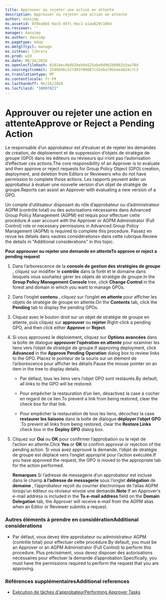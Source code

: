 ```yaml
---
title: Approuver ou rejeter une action en attente
description: Approuver ou rejeter une action en attente
author: dansimp
ms.assetid: 078ea8b5-9ac5-45fc-9ac1-a1aa629c10b4
ms.reviewer: ''
manager: dansimp
ms.author: dansimp
ms.pagetype: mdop
ms.mktglfcycl: manage
ms.sitesec: library
ms.prod: w10
ms.date: 06/16/2016
ms.openlocfilehash: 61014ec46db2beb9a525abe8d9b2b0902b3aa78d
ms.sourcegitcommit: 354664bc527d93f80687cd2eba70d1eea024c7c3
ms.translationtype: MT
ms.contentlocale: fr-FR
ms.lasthandoff: 06/26/2020
ms.locfileid: "10807821"
---
```

# <span data-ttu-id="2439d-103">Approuver ou rejeter une action en attente</span><span class="sxs-lookup"><span data-stu-id="2439d-103">Approve or Reject a Pending Action</span></span>


<span data-ttu-id="2439d-104">Le responsable d’un approbateur est d’évaluer et de rejeter les demandes de création, de déploiement et de suppression d’objets de stratégie de groupe (GPO) dans les éditeurs ou réviseurs qui n’ont pas l’autorisation d’effectuer ces actions.</span><span class="sxs-lookup"><span data-stu-id="2439d-104">The core responsibility of an Approver is to evaluate and then approve or reject requests for Group Policy Object (GPO) creation, deployment, and deletion from Editors or Reviewers who do not have permission to complete those actions.</span></span> <span data-ttu-id="2439d-105">Les rapports peuvent aider un approbateur à évaluer une nouvelle version d’un objet de stratégie de groupe.</span><span class="sxs-lookup"><span data-stu-id="2439d-105">Reports can assist an Approver with evaluating a new version of a GPO.</span></span>

<span data-ttu-id="2439d-106">Un compte d’utilisateur disposant du rôle d’approbateur ou d’administrateur AGPM (contrôle total) ou des autorisations nécessaires dans Advanced Group Policy Management (AGPM) est requis pour effectuer cette procédure.</span><span class="sxs-lookup"><span data-stu-id="2439d-106">A user account with the Approver or AGPM Administrator (Full Control) role or necessary permissions in Advanced Group Policy Management (AGPM) is required to complete this procedure.</span></span> <span data-ttu-id="2439d-107">Passez en revue les détails dans «autres considérations» dans cette rubrique.</span><span class="sxs-lookup"><span data-stu-id="2439d-107">Review the details in "Additional considerations" in this topic.</span></span>

**<span data-ttu-id="2439d-108">Pour approuver ou rejeter une demande en attente</span><span class="sxs-lookup"><span data-stu-id="2439d-108">To approve or reject a pending request</span></span>**

1.  <span data-ttu-id="2439d-109">Dans l’arborescence de la **console de gestion des stratégies de groupe** , cliquez sur modifier le **contrôle** dans la forêt et le domaine dans lesquels vous souhaitez gérer les objets de stratégie de groupe.</span><span class="sxs-lookup"><span data-stu-id="2439d-109">In the **Group Policy Management Console** tree, click **Change Control** in the forest and domain in which you want to manage GPOs.</span></span>

2.  <span data-ttu-id="2439d-110">Dans l’onglet **contenu** , cliquez sur l’onglet **en attente** pour afficher les objets de stratégie de groupe en attente.</span><span class="sxs-lookup"><span data-stu-id="2439d-110">On the **Contents** tab, click the **Pending** tab to display the pending GPOs.</span></span>

3.  <span data-ttu-id="2439d-111">Cliquez avec le bouton droit sur un objet de stratégie de groupe en attente, puis cliquez sur **approuver** ou **rejeter**.</span><span class="sxs-lookup"><span data-stu-id="2439d-111">Right-click a pending GPO, and then click either **Approve** or **Reject**.</span></span>

4.  <span data-ttu-id="2439d-112">Si vous approuvez le déploiement, cliquez sur **Options avancées** dans la boîte de dialogue **approuver l’opération en attente** pour examiner les liens vers l’objet de stratégie de groupe.</span><span class="sxs-lookup"><span data-stu-id="2439d-112">If approving deployment, click **Advanced** in the **Approve Pending Operation** dialog box to review links to the GPO.</span></span> <span data-ttu-id="2439d-113">Placez le pointeur de la souris sur un élément de l’arborescence pour afficher les détails.</span><span class="sxs-lookup"><span data-stu-id="2439d-113">Pause the mouse pointer on an item in the tree to display details.</span></span>

    -   <span data-ttu-id="2439d-114">Par défaut, tous les liens vers l’objet GPO sont restaurés.</span><span class="sxs-lookup"><span data-stu-id="2439d-114">By default, all links to the GPO will be restored.</span></span>

    -   <span data-ttu-id="2439d-115">Pour empêcher la restauration d’un lien, désactivez la case à cocher en regard de ce lien.</span><span class="sxs-lookup"><span data-stu-id="2439d-115">To prevent a link from being restored, clear the check box for that link.</span></span>

    -   <span data-ttu-id="2439d-116">Pour empêcher la restauration de tous les liens, décochez la case **restaurer les liaisons** dans la boîte de dialogue **déployer l’objet GPO** .</span><span class="sxs-lookup"><span data-stu-id="2439d-116">To prevent all links from being restored, clear the **Restore Links** check box in the **Deploy GPO** dialog box.</span></span>

5.  <span data-ttu-id="2439d-117">Cliquez sur **Oui** ou **OK** pour confirmer l’approbation ou le rejet de l’action en attente.</span><span class="sxs-lookup"><span data-stu-id="2439d-117">Click **Yes** or **OK** to confirm approval or rejection of the pending action.</span></span> <span data-ttu-id="2439d-118">Si vous avez approuvé la demande, l’objet de stratégie de groupe est déplacé vers l’onglet approprié pour l’action exécutée.</span><span class="sxs-lookup"><span data-stu-id="2439d-118">If you have approved the request, the GPO is moved to the appropriate tab for the action performed.</span></span>

    <span data-ttu-id="2439d-119">**Remarques**  Si l’adresse de messagerie d’un approbateur est incluse dans le champ **à l’adresse de messagerie** sous l’onglet **délégation** de **domaine** , l’approbateur reçoit du courrier électronique de l’alias AGPM lorsqu’un éditeur ou réviseur envoie une demande.</span><span class="sxs-lookup"><span data-stu-id="2439d-119">**Note** If an Approver's e-mail address is included in the **To e-mail address** field on the **Domain** **Delegation** tab, the Approver will receive e-mail from the AGPM alias when an Editor or Reviewer submits a request.</span></span>

     

### <span data-ttu-id="2439d-120">Autres éléments à prendre en considération</span><span class="sxs-lookup"><span data-stu-id="2439d-120">Additional considerations</span></span>

-   <span data-ttu-id="2439d-121">Par défaut, vous devez être approbateur ou administrateur AGPM (contrôle total) pour effectuer cette procédure.</span><span class="sxs-lookup"><span data-stu-id="2439d-121">By default, you must be an Approver or an AGPM Administrator (Full Control) to perform this procedure.</span></span> <span data-ttu-id="2439d-122">Plus précisément, vous devez disposer des autorisations nécessaires pour effectuer la demande d’approbation.</span><span class="sxs-lookup"><span data-stu-id="2439d-122">Specifically, you must have the permissions required to perform the request that you are approving.</span></span>

### <span data-ttu-id="2439d-123">Références supplémentaires</span><span class="sxs-lookup"><span data-stu-id="2439d-123">Additional references</span></span>

-   [<span data-ttu-id="2439d-124">Exécution de tâches d'approbateur</span><span class="sxs-lookup"><span data-stu-id="2439d-124">Performing Approver Tasks</span></span>](performing-approver-tasks-agpm40.md)

 

 





